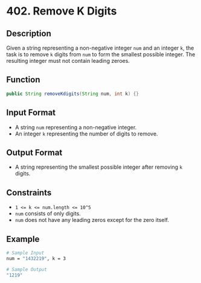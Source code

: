 # 402. Remove K Digits

## Description

Given a string representing a non-negative integer `num` and an integer `k`, the task is to remove `k` digits from `num` to form the smallest possible integer. The resulting integer must not contain leading zeroes.

## Function

```java
public String removeKdigits(String num, int k) {}
```

## Input Format

- A string `num` representing a non-negative integer.
- An integer `k` representing the number of digits to remove.

## Output Format

- A string representing the smallest possible integer after removing `k` digits.

## Constraints

- `1 <= k <= num.length <= 10^5`
- `num` consists of only digits.
- `num` does not have any leading zeros except for the zero itself.

## Example

```bash
# Sample Input
num = "1432219", k = 3

# Sample Output
"1219"
```
